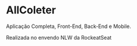 # AllColeter
Aplicação Completa, Front-End, Back-End e Mobile.

Realizada no envendo NLW da RockeatSeat
